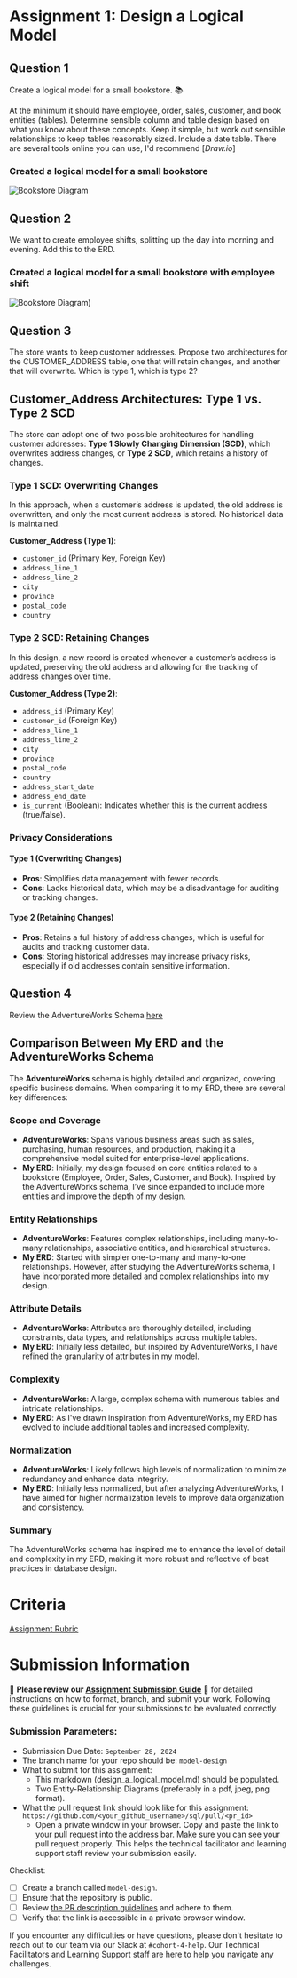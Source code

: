 # Assignment 1: Design a Logical Model

## Question 1
Create a logical model for a small bookstore. 📚

At the minimum it should have employee, order, sales, customer, and book entities (tables). Determine sensible column and table design based on what you know about these concepts. Keep it simple, but work out sensible relationships to keep tables reasonably sized. Include a date table. There are several tools online you can use, I'd recommend [_Draw.io_]

### Created a logical model for a small bookstore

![Bookstore Diagram](https://github.com/DmytroBolokhonov/sql/blob/model-design/02_activities/assignments/dmytro_bolokhonov_design_a_logical_model.png)

## Question 2
We want to create employee shifts, splitting up the day into morning and evening. Add this to the ERD.

### Created a logical model for a small bookstore with employee shift

![Bookstore Diagram](https://github.com/DmytroBolokhonov/sql/blob/model-design/02_activities/assignments/dmytro_bolokhonov_design_a_logical_model_2.png))

## Question 3
The store wants to keep customer addresses. Propose two architectures for the CUSTOMER_ADDRESS table, one that will retain changes, and another that will overwrite. Which is type 1, which is type 2?

## Customer_Address Architectures: Type 1 vs. Type 2 SCD

The store can adopt one of two possible architectures for handling customer addresses: **Type 1 Slowly Changing Dimension (SCD)**, which overwrites address changes, or **Type 2 SCD**, which retains a history of changes.

### Type 1 SCD: Overwriting Changes
In this approach, when a customer’s address is updated, the old address is overwritten, and only the most current address is stored. No historical data is maintained.

**Customer_Address (Type 1)**:
- `customer_id` (Primary Key, Foreign Key)
- `address_line_1`
- `address_line_2`
- `city`
- `province`
- `postal_code`
- `country`

### Type 2 SCD: Retaining Changes
In this design, a new record is created whenever a customer’s address is updated, preserving the old address and allowing for the tracking of address changes over time.

**Customer_Address (Type 2)**:
- `address_id` (Primary Key)
- `customer_id` (Foreign Key)
- `address_line_1`
- `address_line_2`
- `city`
- `province`
- `postal_code`
- `country`
- `address_start_date`
- `address_end_date`
- `is_current` (Boolean): Indicates whether this is the current address (true/false).

### Privacy Considerations
#### Type 1 (Overwriting Changes)
- **Pros**: Simplifies data management with fewer records.
- **Cons**: Lacks historical data, which may be a disadvantage for auditing or tracking changes.

#### Type 2 (Retaining Changes)
- **Pros**: Retains a full history of address changes, which is useful for audits and tracking customer data.
- **Cons**: Storing historical addresses may increase privacy risks, especially if old addresses contain sensitive information.

## Question 4
Review the AdventureWorks Schema [here](https://i.stack.imgur.com/LMu4W.gif)

## Comparison Between My ERD and the AdventureWorks Schema

The **AdventureWorks** schema is highly detailed and organized, covering specific business domains. When comparing it to my ERD, there are several key differences:

### Scope and Coverage
- **AdventureWorks**: Spans various business areas such as sales, purchasing, human resources, and production, making it a comprehensive model suited for enterprise-level applications.  
- **My ERD**: Initially, my design focused on core entities related to a bookstore (Employee, Order, Sales, Customer, and Book). Inspired by the AdventureWorks schema, I’ve since expanded to include more entities and improve the depth of my design.

### Entity Relationships
- **AdventureWorks**: Features complex relationships, including many-to-many relationships, associative entities, and hierarchical structures.  
- **My ERD**: Started with simpler one-to-many and many-to-one relationships. However, after studying the AdventureWorks schema, I have incorporated more detailed and complex relationships into my design.

### Attribute Details
- **AdventureWorks**: Attributes are thoroughly detailed, including constraints, data types, and relationships across multiple tables.  
- **My ERD**: Initially less detailed, but inspired by AdventureWorks, I have refined the granularity of attributes in my model.

### Complexity
- **AdventureWorks**: A large, complex schema with numerous tables and intricate relationships.  
- **My ERD**: As I've drawn inspiration from AdventureWorks, my ERD has evolved to include additional tables and increased complexity.

### Normalization
- **AdventureWorks**: Likely follows high levels of normalization to minimize redundancy and enhance data integrity.  
- **My ERD**: Initially less normalized, but after analyzing AdventureWorks, I have aimed for higher normalization levels to improve data organization and consistency.

### Summary
The AdventureWorks schema has inspired me to enhance the level of detail and complexity in my ERD, making it more robust and reflective of best practices in database design.


# Criteria

[Assignment Rubric](./assignment_rubric.md)

# Submission Information

🚨 **Please review our [Assignment Submission Guide](https://github.com/UofT-DSI/onboarding/blob/main/onboarding_documents/submissions.md)** 🚨 for detailed instructions on how to format, branch, and submit your work. Following these guidelines is crucial for your submissions to be evaluated correctly.

### Submission Parameters:
* Submission Due Date: `September 28, 2024`
* The branch name for your repo should be: `model-design`
* What to submit for this assignment:
    * This markdown (design_a_logical_model.md) should be populated.
    * Two Entity-Relationship Diagrams (preferably in a pdf, jpeg, png format).
* What the pull request link should look like for this assignment: `https://github.com/<your_github_username>/sql/pull/<pr_id>`
    * Open a private window in your browser. Copy and paste the link to your pull request into the address bar. Make sure you can see your pull request properly. This helps the technical facilitator and learning support staff review your submission easily.

Checklist:
- [ ] Create a branch called `model-design`.
- [ ] Ensure that the repository is public.
- [ ] Review [the PR description guidelines](https://github.com/UofT-DSI/onboarding/blob/main/onboarding_documents/submissions.md#guidelines-for-pull-request-descriptions) and adhere to them.
- [ ] Verify that the link is accessible in a private browser window.

If you encounter any difficulties or have questions, please don't hesitate to reach out to our team via our Slack at `#cohort-4-help`. Our Technical Facilitators and Learning Support staff are here to help you navigate any challenges.
